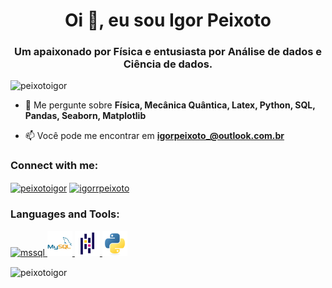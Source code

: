 <h1 align="center">Oi 👋, eu sou Igor Peixoto</h1>
<h3 align="center">Um apaixonado por Física e entusiasta por Análise de dados e Ciência de dados.</h3>

<p align="left"> <img src="https://komarev.com/ghpvc/?username=peixotoigor&label=Profile%20views&color=0e75b6&style=flat" alt="peixotoigor" /> </p>

- 💬 Me pergunte sobre **Física, Mecânica Quântica, Latex, Python, SQL, Pandas, Seaborn, Matplotlib**

- 📫 Você pode me encontrar em **igorpeixoto_@outlook.com.br**

<h3 align="left">Connect with me:</h3>
<p align="left">
<a href="https://linkedin.com/in/peixotoigor" target="blank"><img align="center" src="https://raw.githubusercontent.com/rahuldkjain/github-profile-readme-generator/master/src/images/icons/Social/linked-in-alt.svg" alt="peixotoigor" height="30" width="40" /></a>
<a href="https://instagram.com/igorrpeixoto" target="blank"><img align="center" src="https://raw.githubusercontent.com/rahuldkjain/github-profile-readme-generator/master/src/images/icons/Social/instagram.svg" alt="igorrpeixoto" height="30" width="40" /></a>
</p>

<h3 align="left">Languages and Tools:</h3>
<p align="left"> <a href="https://www.microsoft.com/en-us/sql-server" target="_blank" rel="noreferrer"> <img src="https://www.svgrepo.com/show/303229/microsoft-sql-server-logo.svg" alt="mssql" width="40" height="40"/> </a> <a href="https://www.mysql.com/" target="_blank" rel="noreferrer"> <img src="https://raw.githubusercontent.com/devicons/devicon/master/icons/mysql/mysql-original-wordmark.svg" alt="mysql" width="40" height="40"/> </a> <a href="https://pandas.pydata.org/" target="_blank" rel="noreferrer"> <img src="https://raw.githubusercontent.com/devicons/devicon/2ae2a900d2f041da66e950e4d48052658d850630/icons/pandas/pandas-original.svg" alt="pandas" width="40" height="40"/> </a> <a href="https://www.python.org" target="_blank" rel="noreferrer"> <img src="https://raw.githubusercontent.com/devicons/devicon/master/icons/python/python-original.svg" alt="python" width="40" height="40"/> </a> </p>

<p><img align="center" src="https://github-readme-stats.vercel.app/api/top-langs?username=peixotoigor&show_icons=true&locale=en&layout=compact" alt="peixotoigor" /></p>
